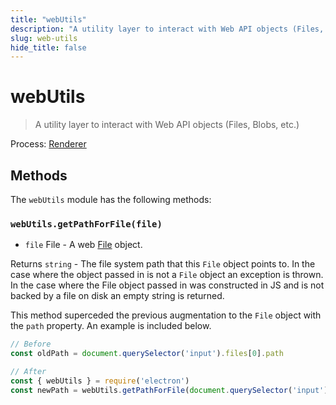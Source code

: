 ```yaml
---
title: "webUtils"
description: "A utility layer to interact with Web API objects (Files, Blobs, etc.)"
slug: web-utils
hide_title: false
---
```


# webUtils

> A utility layer to interact with Web API objects (Files, Blobs, etc.)

Process: [Renderer](latest/glossary.md#renderer-process)

## Methods

The `webUtils` module has the following methods:

### `webUtils.getPathForFile(file)`

* `file` File - A web [File](https://developer.mozilla.org/en-US/docs/Web/API/File) object.

Returns `string` - The file system path that this `File` object points to. In the case where the object passed in is not a `File` object an exception is thrown. In the case where the File object passed in was constructed in JS and is not backed by a file on disk an empty string is returned.

This method superceded the previous augmentation to the `File` object with the `path` property.  An example is included below.

```js
// Before
const oldPath = document.querySelector('input').files[0].path

// After
const { webUtils } = require('electron')
const newPath = webUtils.getPathForFile(document.querySelector('input').files[0])
```
